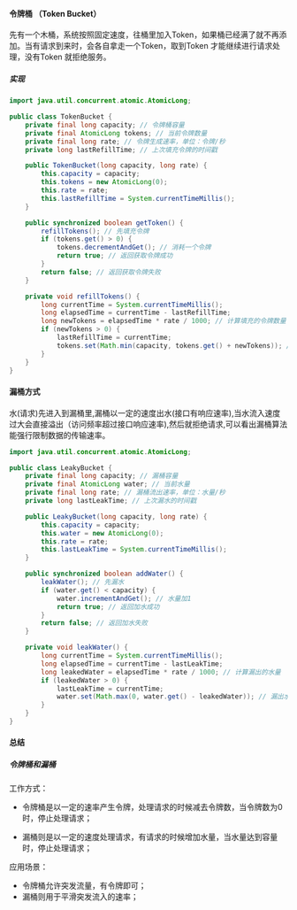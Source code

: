 #### 令牌桶 （Token Bucket）

先有一个木桶，系统按照固定速度，往桶里加入Token，如果桶已经满了就不再添加。当有请求到来时，会各自拿走一个Token，取到Token 才能继续进行请求处理，没有Token 就拒绝服务。

##### 实现

```java
import java.util.concurrent.atomic.AtomicLong;

public class TokenBucket {
    private final long capacity; // 令牌桶容量
    private final AtomicLong tokens; // 当前令牌数量
    private final long rate; // 令牌生成速率，单位：令牌/秒
    private long lastRefillTime; // 上次填充令牌的时间戳

    public TokenBucket(long capacity, long rate) {
        this.capacity = capacity;
        this.tokens = new AtomicLong(0);
        this.rate = rate;
        this.lastRefillTime = System.currentTimeMillis();
    }

    public synchronized boolean getToken() {
        refillTokens(); // 先填充令牌
        if (tokens.get() > 0) {
            tokens.decrementAndGet(); // 消耗一个令牌
            return true; // 返回获取令牌成功
        }
        return false; // 返回获取令牌失败
    }

    private void refillTokens() {
        long currentTime = System.currentTimeMillis();
        long elapsedTime = currentTime - lastRefillTime;
        long newTokens = elapsedTime * rate / 1000; // 计算填充的令牌数量
        if (newTokens > 0) {
            lastRefillTime = currentTime;
            tokens.set(Math.min(capacity, tokens.get() + newTokens)); // 填充令牌，但不超过容量
        }
    }
}
```



#### 漏桶方式

水(请求)先进入到漏桶里,漏桶以一定的速度出水(接口有响应速率),当水流入速度过大会直接溢出（访问频率超过接口响应速率),然后就拒绝请求,可以看出漏桶算法能强行限制数据的传输速率。

```java
import java.util.concurrent.atomic.AtomicLong;

public class LeakyBucket {
    private final long capacity; // 漏桶容量
    private final AtomicLong water; // 当前水量
    private final long rate; // 漏桶流出速率，单位：水量/秒
    private long lastLeakTime; // 上次漏水的时间戳

    public LeakyBucket(long capacity, long rate) {
        this.capacity = capacity;
        this.water = new AtomicLong(0);
        this.rate = rate;
        this.lastLeakTime = System.currentTimeMillis();
    }

    public synchronized boolean addWater() {
        leakWater(); // 先漏水
        if (water.get() < capacity) {
            water.incrementAndGet(); // 水量加1
            return true; // 返回加水成功
        }
        return false; // 返回加水失败
    }

    private void leakWater() {
        long currentTime = System.currentTimeMillis();
        long elapsedTime = currentTime - lastLeakTime;
        long leakedWater = elapsedTime * rate / 1000; // 计算漏出的水量
        if (leakedWater > 0) {
            lastLeakTime = currentTime;
            water.set(Math.max(0, water.get() - leakedWater)); // 漏出水量，但不能小于0
        }
    }
}
```



#### 总结

#####  令牌桶和漏桶

工作方式：

- 令牌桶是以一定的速率产生令牌，处理请求的时候减去令牌数，当令牌数为0时，停止处理请求；

- 漏桶则是以一定的速度处理请求，有请求的时候增加水量，当水量达到容量时，停止处理请求；

应用场景：

- 令牌桶允许突发流量，有令牌即可；
- 漏桶则用于平滑突发流入的速率；



